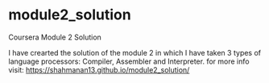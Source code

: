 # module2_solution
Coursera Module 2 Solution


I have crearted the solution of the module 2 in which I have taken 3 types of language processors: Compiler, Assembler and Interpreter.
for more info visit:  https://shahmanan13.github.io/module2_solution/
